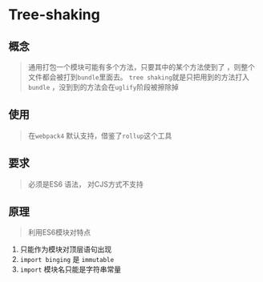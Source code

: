 # Tree-shaking

## 概念

> 通用打包一个模块可能有多个方法，只要其中的某个方法使到了 ，则整个文件都会被打到`bundle`里面去。
> `tree shaking`就是只把用到的方法打入`bundle` ，没到到的方法会在`uglify`阶段被擦除掉

## 使用

>在`webpack4` 默认支持，借鉴了`rollup`这个工具

## 要求

> 必须是ES6 语法，  对CJS方式不支持

## 原理

> 利用ES6模块对特点

1. 只能作为模块对顶层语句出现
2. `import binging` 是 `immutable`
3. `import` 模块名只能是字符串常量
